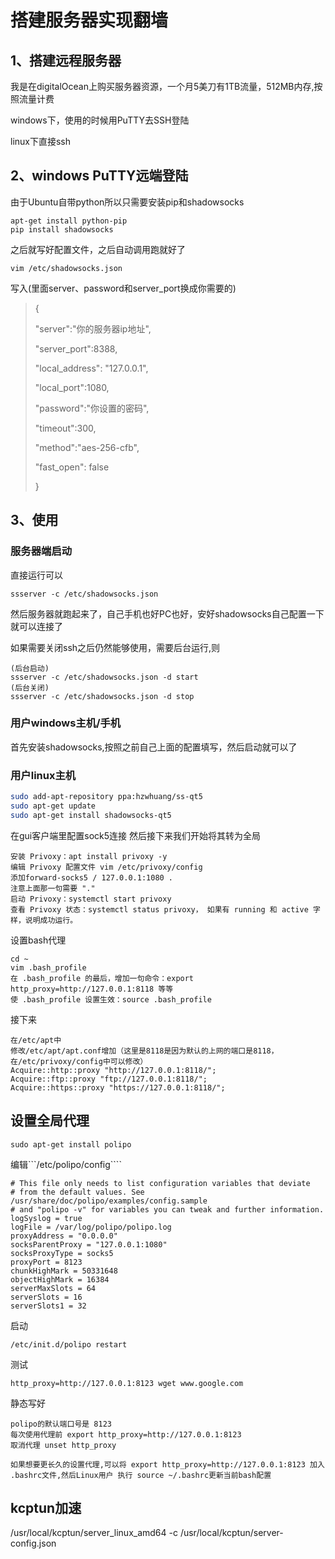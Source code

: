 # 搭建服务器实现翻墙

## 1、搭建远程服务器


我是在digitalOcean上购买服务器资源，一个月5美刀有1TB流量，512MB内存,按照流量计费

windows下，使用的时候用PuTTY去SSH登陆

linux下直接ssh
## 2、windows PuTTY远端登陆

由于Ubuntu自带python所以只需要安装pip和shadowsocks

```
apt-get install python-pip
pip install shadowsocks
```

之后就写好配置文件，之后自动调用跑就好了

```
vim /etc/shadowsocks.json
```
写入(里面server、password和server_port换成你需要的)
>{
>
> "server":"你的服务器ip地址",
>
> "server_port":8388,
>
> "local_address": "127.0.0.1",
>
> "local_port":1080,  
>
> "password":"你设置的密码",
>
> "timeout":300,
>
> "method":"aes-256-cfb",
>
> "fast_open": false
>
>}

## 3、使用

### 服务器端启动
直接运行可以
```
ssserver -c /etc/shadowsocks.json
```
然后服务器就跑起来了，自己手机也好PC也好，安好shadowsocks自己配置一下就可以连接了

如果需要关闭ssh之后仍然能够使用，需要后台运行,则
```
(后台启动)
ssserver -c /etc/shadowsocks.json -d start
(后台关闭)
ssserver -c /etc/shadowsocks.json -d stop
```

### 用户windows主机/手机

首先安装shadowsocks,按照之前自己上面的配置填写，然后启动就可以了

### 用户linux主机

```bash
sudo add-apt-repository ppa:hzwhuang/ss-qt5
sudo apt-get update
sudo apt-get install shadowsocks-qt5
```
在gui客户端里配置sock5连接
然后接下来我们开始将其转为全局
```
安装 Privoxy：apt install privoxy -y
编辑 Privoxy 配置文件 vim /etc/privoxy/config
添加forward-socks5 / 127.0.0.1:1080 .
注意上面那一句需要 "."
启动 Privoxy：systemctl start privoxy
查看 Privoxy 状态：systemctl status privoxy， 如果有 running 和 active 字样，说明成功运行。
```
设置bash代理
```
cd ~
vim .bash_profile
在 .bash_profile 的最后，增加一句命令：export http_proxy=http://127.0.0.1:8118 等等
使 .bash_profile 设置生效：source .bash_profile
```
接下来
```
在/etc/apt中
修改/etc/apt/apt.conf增加（这里是8118是因为默认的上网的端口是8118，在/etc/privoxy/config中可以修改）
Acquire::http::proxy "http://127.0.0.1:8118/";
Acquire::ftp::proxy "ftp://127.0.0.1:8118/";
Acquire::https::proxy "https://127.0.0.1:8118/";

```
## 设置全局代理
```
sudo apt-get install polipo
```
编辑```/etc/polipo/config````
```
# This file only needs to list configuration variables that deviate
# from the default values. See /usr/share/doc/polipo/examples/config.sample
# and "polipo -v" for variables you can tweak and further information.
logSyslog = true
logFile = /var/log/polipo/polipo.log
proxyAddress = "0.0.0.0"
socksParentProxy = "127.0.0.1:1080"
socksProxyType = socks5
proxyPort = 8123
chunkHighMark = 50331648
objectHighMark = 16384
serverMaxSlots = 64
serverSlots = 16
serverSlots1 = 32 
```
启动
```
/etc/init.d/polipo restart
```
测试
```
http_proxy=http://127.0.0.1:8123 wget www.google.com
```
静态写好
```
polipo的默认端口号是 8123
每次使用代理前 export http_proxy=http://127.0.0.1:8123
取消代理 unset http_proxy

如果想要更长久的设置代理,可以将 export http_proxy=http://127.0.0.1:8123 加入 .bashrc文件,然后Linux用户 执行 source ~/.bashrc更新当前bash配置
```
## kcptun加速
/usr/local/kcptun/server_linux_amd64 -c /usr/local/kcptun/server-config.json
